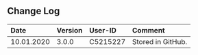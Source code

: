## Change Log
|   Date        |   Version |   User-ID     |   Comment     |
|   :--         |   :--     |   :--         |   :--         |
|   10.01.2020  |   3.0.0   |   C5215227    |   Stored in GitHub.    |